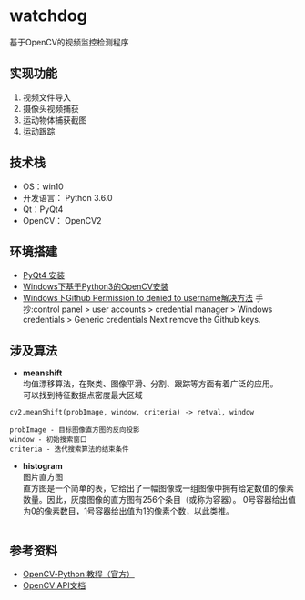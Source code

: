 # watchdog #
基于OpenCV的视频监控检测程序

## 实现功能 ###
1. 视频文件导入
2. 摄像头视频捕获
3. 运动物体捕获截图
4. 运动跟踪

## 技术栈 ###
* OS：win10
* 开发语言： Python 3.6.0
* Qt：PyQt4
* OpenCV： OpenCV2

## 环境搭建 ###
* [PyQt4 安装]()
* [Windows下基于Python3的OpenCV安装](https://www.solarianprogrammer.com/2016/09/17/install-opencv-3-with-python-3-on-windows/)
* [Windows下Github Permission to denied to username解决方法](https://www.leeboonstra.com/developer/github-error-permission-to-userrepo-denied-to-userother-repo/)
手抄:control panel > user accounts > credential manager > Windows credentials > Generic credentials
Next remove the Github keys.

## 涉及算法 ###
* **meanshift**  
均值漂移算法，在聚类、图像平滑、分割、跟踪等方面有着广泛的应用。  
可以找到特征数据点密度最大区域  
```
cv2.meanShift(probImage, window, criteria) -> retval, window

probImage - 目标图像直方图的反向投影
window - 初始搜索窗口
criteria - 迭代搜索算法的结束条件
```

* **histogram**  
图片直方图  
直方图是一个简单的表，它给出了一幅图像或一组图像中拥有给定数值的像素数量。因此，灰度图像的直方图有256个条目（或称为容器）。
0号容器给出值为0的像素数目，1号容器给出值为1的像素个数，以此类推。
```

```





## 参考资料 ###
* [OpenCV-Python 教程（官方）](http://docs.opencv.org/master/d6/d00/tutorial_py_root.html)
* [OpenCV API文档](http://docs.opencv.org/3.0-last-rst/)